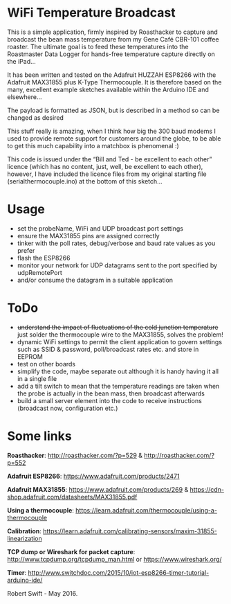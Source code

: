 # WiFi Temperature Broadcast
This is a simple application, firmly inspired by Roasthacker to capture and broadcast the bean mass temperature from my Gene Café CBR-101 coffee roaster. The ultimate goal is to feed these temperatures into the Roastmaster Data Logger for hands-free temperature capture directly on the iPad…

It has been written and tested on the Adafruit HUZZAH ESP8266 with the Adafruit MAX31855 plus K-Type Thermocouple. It is therefore based on the many, excellent example sketches available within the Arduino IDE and elsewhere…

The payload is formatted as JSON, but is described in a method so can be changed as desired
 
This stuff really is amazing, when I think how big the 300 baud modems I used to provide remote support for customers around the globe, to be able to get this much capability into a matchbox is phenomenal :)

This code is issued under the “Bill and Ted - be excellent to each other” licence (which has no content, just, well, be excellent to each other), however, I have included the licence files from my original starting file (serialthermocouple.ino) at the bottom of this sketch…

# Usage
- set the probeName, WiFi and UDP broadcast port settings
- ensure the MAX31855 pins are assigned correctly
- tinker with the poll rates, debug/verbose and baud rate values as you prefer
- flash the ESP8266
- monitor your network for UDP datagrams sent to the port specified by udpRemotePort
- and/or consume the datagram in a suitable application

# ToDo
- ~~understand the impact of fluctuations of the cold junction temperature~~ just solder the thermocouple wire to the MAX31855, solves the problem!
- dynamic WiFi settings to permit the client application to govern settings such as SSID & password, poll/broadcast rates etc. and store in EEPROM
- test on other boards
- simplify the code, maybe separate out although it is handy having it all in a single file
- add a tilt switch to mean that the temperature readings are taken when the probe is actually in the bean mass, then broadcast afterwards
- build a small server element into the code to receive instructions (broadcast now, configuration etc.)
 
# Some links
**Roasthacker**: http://roasthacker.com/?p=529 & http://roasthacker.com/?p=552

**Adafruit ESP8266**: https://www.adafruit.com/products/2471

**Adafruit MAX31855**: https://www.adafruit.com/products/269 & https://cdn-shop.adafruit.com/datasheets/MAX31855.pdf

**Using a thermocouple**: https://learn.adafruit.com/thermocouple/using-a-thermocouple

**Calibration**: https://learn.adafruit.com/calibrating-sensors/maxim-31855-linearization

**TCP dump or Wireshark for packet capture**: http://www.tcpdump.org/tcpdump_man.html or https://www.wireshark.org/

**Timer**: http://www.switchdoc.com/2015/10/iot-esp8266-timer-tutorial-arduino-ide/

Robert Swift - May 2016.